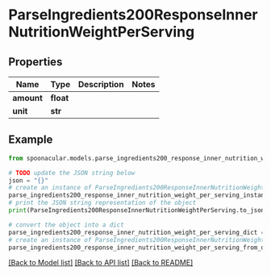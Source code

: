 # ParseIngredients200ResponseInnerNutritionWeightPerServing


## Properties

Name | Type | Description | Notes
------------ | ------------- | ------------- | -------------
**amount** | **float** |  | 
**unit** | **str** |  | 

## Example

```python
from spoonacular.models.parse_ingredients200_response_inner_nutrition_weight_per_serving import ParseIngredients200ResponseInnerNutritionWeightPerServing

# TODO update the JSON string below
json = "{}"
# create an instance of ParseIngredients200ResponseInnerNutritionWeightPerServing from a JSON string
parse_ingredients200_response_inner_nutrition_weight_per_serving_instance = ParseIngredients200ResponseInnerNutritionWeightPerServing.from_json(json)
# print the JSON string representation of the object
print(ParseIngredients200ResponseInnerNutritionWeightPerServing.to_json())

# convert the object into a dict
parse_ingredients200_response_inner_nutrition_weight_per_serving_dict = parse_ingredients200_response_inner_nutrition_weight_per_serving_instance.to_dict()
# create an instance of ParseIngredients200ResponseInnerNutritionWeightPerServing from a dict
parse_ingredients200_response_inner_nutrition_weight_per_serving_from_dict = ParseIngredients200ResponseInnerNutritionWeightPerServing.from_dict(parse_ingredients200_response_inner_nutrition_weight_per_serving_dict)
```
[[Back to Model list]](../README.md#documentation-for-models) [[Back to API list]](../README.md#documentation-for-api-endpoints) [[Back to README]](../README.md)


